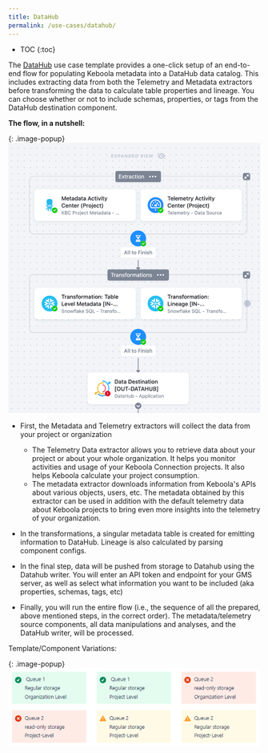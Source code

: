 ```yaml
---
title: DataHub
permalink: /use-cases/datahub/
---
```


* TOC
{:toc}

The [DataHub](https://datahub.io/) use case template provides a one-click setup of an end-to-end flow for populating Keboola metadata 
into a DataHub data catalog. This includes extracting data from both the Telemetry and Metadata extractors 
before transforming the data to calculate table properties and lineage. You can choose whether or not to include schemas, 
properties, or tags from the DataHub destination component.

**The flow, in a nutshell:**

{: .image-popup}
![DataHub Flow](/use-cases/datahub/datahub-flow.png)

- First, the Metadata and Telemetry extractors will collect the data from your project or organization
    - The Telemetry Data extractor allows you to retrieve data about your project or about your whole organization. It helps you monitor activities and usage of your Keboola Connection projects. It also helps Keboola calculate your project consumption.
    - The metadata extractor downloads information from Keboola's APIs about various objects, users, etc. The metadata obtained by this extractor can be used in addition with the default telemetry data about Keboola projects to bring even more insights into the telemetry of your organization.

- In the transformations,  a singular metadata table is created for emitting information to DataHub. Lineage is also calculated by parsing component configs. 

- In the final step, data will be pushed from storage to Datahub using the Datahub writer. You will enter an API token and endpoint for your GMS server, as well as select what information you want to be included (aka properties, schemas, tags, etc)

- Finally, you will run the entire flow (i.e., the sequence of all the prepared, above mentioned steps, in the correct order). The metadata/telemetry source components, all data manipulations and analyses, and the DataHub writer, will be processed.

Template/Component Variations:

{: .image-popup}
![Variations](/use-cases/datahub/datahub-variations.png)

